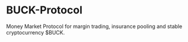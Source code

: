 # BUCK-Protocol
Money Market Protocol for margin trading, insurance pooling and stable cryptocurrency $BUCK.
